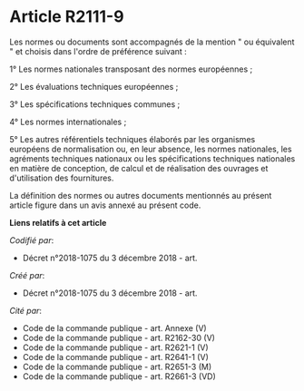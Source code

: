 # Article R2111-9

Les normes ou documents sont accompagnés de la mention " ou équivalent " et choisis dans l'ordre de préférence suivant : 

1° Les normes nationales transposant des normes européennes ; 

2° Les évaluations techniques européennes ; 

3° Les spécifications techniques communes ; 

4° Les normes internationales ; 

5° Les autres référentiels techniques élaborés par les organismes européens de normalisation ou, en leur absence, les normes
nationales, les agréments techniques nationaux ou les spécifications techniques nationales en matière de conception, de
calcul et de réalisation des ouvrages et d'utilisation des fournitures. 

La définition des normes ou autres documents mentionnés au présent article figure dans un avis annexé au présent code.

**Liens relatifs à cet article**

_Codifié par_:

  - Décret n°2018-1075 du 3 décembre 2018 - art.

_Créé par_:

  - Décret n°2018-1075 du 3 décembre 2018 - art.

_Cité par_:

  - Code de la commande publique - art. Annexe (V)
  - Code de la commande publique - art. R2162-30 (V)
  - Code de la commande publique - art. R2621-1 (V)
  - Code de la commande publique - art. R2641-1 (V)
  - Code de la commande publique - art. R2651-3 (M)
  - Code de la commande publique - art. R2661-3 (VD)
